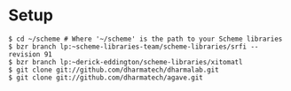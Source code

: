
# Setup

    $ cd ~/scheme # Where '~/scheme' is the path to your Scheme libraries
    $ bzr branch lp:~scheme-libraries-team/scheme-libraries/srfi --revision 91
    $ bzr branch lp:~derick-eddington/scheme-libraries/xitomatl
    $ git clone git://github.com/dharmatech/dharmalab.git
    $ git clone git://github.com/dharmatech/agave.git
